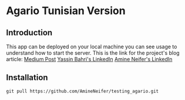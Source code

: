 # Agario Tunisian Version
## Introduction
This app can be deployed on your local machine you can see usage to understand how to start the server.
This is the link for the project's blog article: [Medium Post](https://medium.com/@bahri20004/we-tried-our-best-but-its-not-always-a-happy-ending-911a03a5a726)
[Yassin Bahri's LinkedIn](https://tn.linkedin.com/in/yassin-bahri-2191aa171)
[Amine Neifer's LinkedIn](https://tn.linkedin.com/in/amine-neifer-907050194)

## Installation
``` git pull https://github.com/AmineNeifer/testing_agario.git ```